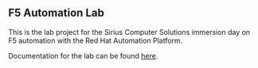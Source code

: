 ## F5 Automation Lab

This is the lab project for the Sirius Computer Solutions immersion day on F5 automation with the Red Hat Automation Platform.

Documentation for the lab can be found [here](https://github.com/mysidlabs/ansible-labs-adoc/blob/master/f5-ansible-lab/README.md).

